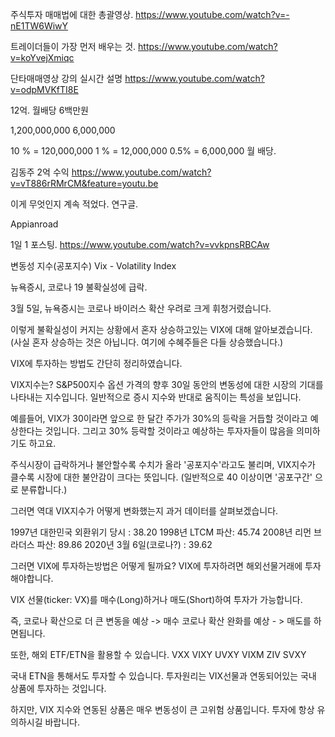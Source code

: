 

주식투자 매매법에 대한 총괄영상.
https://www.youtube.com/watch?v=-nE1TW6WiwY

트레이더들이 가장 먼저 배우는 것.
https://www.youtube.com/watch?v=koYvejXmiqc


단타매매영상 강의 실시간 설명
https://www.youtube.com/watch?v=odpMVKfTI8E

12억. 월배당 6백만원


1,200,000,000
    6,000,000

10 %  = 120,000,000
 1 %  =  12,000,000
 0.5% =   6,000,000
월 배당.


김동주 2억 수익
https://www.youtube.com/watch?v=vT886rRMrCM&feature=youtu.be

이게 무엇인지 계속 적었다.
연구글.

Appianroad

1일 1 포스팅.
https://www.youtube.com/watch?v=vvkpnsRBCAw




변동성 지수(공포지수)
Vix - Volatility Index

뉴욕증시, 코로나 19 불확실성에 급락.

3월 5일, 뉴욕증시는 코로나 바이러스 확산 우려로 크게 휘청거렸습니다.

이렇게 불확실성이 커지는 상황에서 혼자 상승하고있는 VIX에 대해 알아보겠습니다.
(사실 혼자 상승하는 것은 아닙니다. 여기에 수혜주들은 다들 상승했습니다.)

VIX에 투자하는 방법도 간단히 정리하였습니다.

VIX지수는?
S&P500지수 옵션 가격의 향후 30일 동안의 변동성에 대한 시장의 기대를 나타내는 지수입니다.
일반적으로 증시 지수와 반대로 움직이는 특성을 보입니다.

예를들어, VIX가 30이라면 앞으로 한 달간 주가가 30%의 등락을 거듭할 것이라고 예상한다는 것입니다. 그리고 30% 등락할 것이라고 예상하는 투자자들이 많음을 의미하기도 하고요.

주식시장이 급락하거나 불안할수록 수치가 올라 '공포지수'라고도 불리며, VIX지수가 클수록 시장에 대한 불안감이 크다는 뜻입니다.
(일반적으로 40 이상이면 '공포구간' 으로 분류합니다.)

그러면 역대 VIX지수가 어떻게 변화했는지 과거 데이터를 살펴보겠습니다.

1997년 대한민국 외환위기 당시 : 38.20
1998년 LTCM 파산: 45.74
2008년 리먼 브라더스 파산: 89.86
2020년 3월 6일(코로나?) : 39.62

그러면 VIX에 투자하는방법은 어떻게 될까요?
VIX에 투자하려면 해외선물거래에 투자해야합니다.

VIX 선물(ticker: VX)를 매수(Long)하거나 매도(Short)하여 투자가 가능합니다.

즉, 코로나 확산으로 더 큰 변동을 예상 -> 매수
코로나 확산 완화를 예상 - > 매도를 하면됩니다.

또한, 해외 ETF/ETN을 활용할 수 있습니다.
VXX
VIXY
UVXY
VIXM
ZIV
SVXY

국내 ETN을 통해서도 투자할 수 있습니다.
투자원리는 VIX선물과 연동되어있는 국내 상품에 투자하는 것입니다.


하지만, VIX 지수와 연동된 상품은 매우 변동성이 큰 고위험 상품입니다.
투자에 항상 유의하시길 바랍니다.
